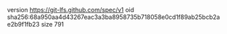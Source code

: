 version https://git-lfs.github.com/spec/v1
oid sha256:68a950aa4d43267eac3a3ba8958735b718058e0cd1f89ab25bcb2ae2b9f1fb23
size 791
